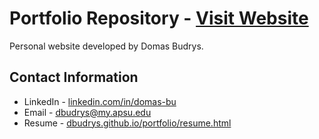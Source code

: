 # Portfolio Repository -  [Visit Website](https://dbudrys.github.io/portfolio/)
Personal website developed by Domas Budrys. 

## Contact Information
- LinkedIn - [linkedin.com/in/domas-bu](https://dbudrys.github.io/portfolio/)
- Email - [dbudrys@my.apsu.edu](mailto:dbudrys@my.apsu.edu)
- Resume - [dbudrys.github.io/portfolio/resume.html](https://dbudrys.github.io/portfolio/resume.html)
